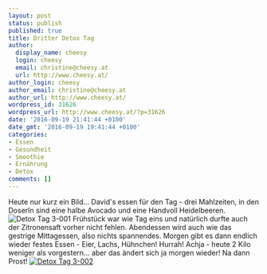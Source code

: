 ```yaml
---
layout: post
status: publish
published: true
title: Dritter Detox Tag
author:
  display_name: cheesy
  login: cheesy
  email: christine@cheesy.at
  url: http://www.cheesy.at/
author_login: cheesy
author_email: christine@cheesy.at
author_url: http://www.cheesy.at/
wordpress_id: 31626
wordpress_url: http://www.cheesy.at/?p=31626
date: '2016-09-19 21:41:44 +0100'
date_gmt: '2016-09-19 19:41:44 +0100'
categories:
- Essen
- Gesundheit
- Smoothie
- Ernährung
- Detox
comments: []
---
```

Heute nur kurz ein Bild... David's essen für den Tag - drei Mahlzeiten, in den Doserln sind eine halbe Avocado und eine Handvoll Heidelbeeren.
![Detox Tag 3-001](http://www.cheesy.at/wp-content/uploads/Detox-Tag-3-001.jpg)
Frühstück war wie Tag eins und natürlich durfte auch der Zitronensaft vorher nicht fehlen. Abendessen wird auch wie das gestrige Mittagessen, also nichts spannendes. Morgen gibt es dann endlich wieder festes Essen - Eier, Lachs, Hühnchen! Hurrah!
Achja - heute 2 Kilo weniger als vorgestern... aber das ändert sich ja morgen wieder!
Na dann Prost!
[![Detox Tag 3-002](http://www.cheesy.at/wp-content/uploads/Detox-Tag-3-002.jpg)](http://www.cheesy.at/fotos/sonstiges/ernahrungsumstellung/detox-tag-3/)
